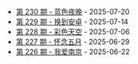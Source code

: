 * [第 230 期 - 蓝色夜晚](https://weekly.tw93.fun/posts/230-蓝色夜晚) - 2025-07-20
* [第 229 期 - 换到安卓](https://weekly.tw93.fun/posts/229-换到安卓) - 2025-07-14
* [第 228 期 - 彩色天空](https://weekly.tw93.fun/posts/228-彩色天空) - 2025-07-06
* [第 227 期 - 怀念五月](https://weekly.tw93.fun/posts/227-怀念五月) - 2025-06-29
* [第 226 期 - 我爱南京](https://weekly.tw93.fun/posts/226-我爱南京) - 2025-06-22
